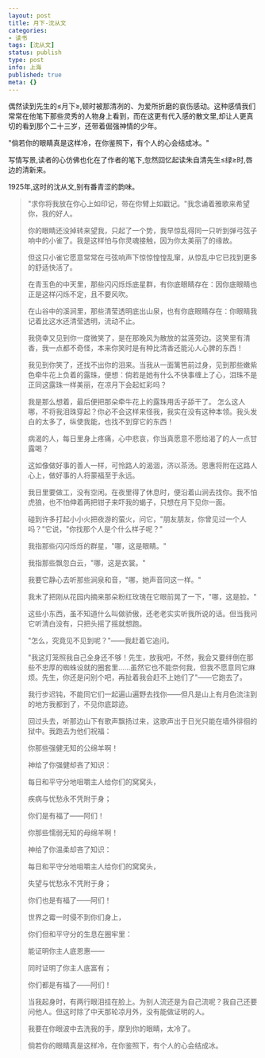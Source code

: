 ```yaml
---
layout: post
title: 月下-沈从文
categories:
- 读书
tags: [沈从文]
status: publish
type: post
info: 上海
published: true
meta: {}
---
```


偶然读到先生的≤月下≥,顿时被那清冽的、为爱所折磨的哀伤感动。这种感情我们常常在他笔下那些灵秀的人物身上看到，而在这更有代入感的散文里,却让人更真切的看到那个二十三岁，还带着倔强神情的少年。

"倘若你的眼睛真是这样冷，在你鉴照下，有个人的心会结成冰。"

写情写景,读者的心仿佛也化在了作者的笔下,忽然回忆起读朱自清先生≤绿≥时,唇边的清新来。

1925年,这时的沈从文,别有番青涩的韵味。

>"求你将我放在你心上如印记，带在你臂上如戳记。"我念诵着雅歌来希望你，我的好人。
>
>你的眼睛还没掉转来望我，只起了一个势，我早惊乱得同一只听到弹弓弦子响中的小雀了。我是这样怕与你灵魂接触，因为你太美丽了的缘故。
>
>但这只小雀它愿意常常在弓弦响声下惊惊惶惶乱窜，从惊乱中它已找到更多的舒适快活了。
>
>在青玉色的中天里，那些闪闪烁烁底星群，有你底眼睛存在：因你底眼睛也正是这样闪烁不定，且不要风吹。
>
>在山谷中的溪涧里，那些清莹透明底出山泉，也有你底眼睛存在：你眼睛我记着比这水还清莹透明，流动不止。
>
>我侥幸又见到你一度微笑了，是在那晚风为散放的盆莲旁边。这笑里有清香，我一点都不奇怪，本来你笑时是有种比清香还能沁人心脾的东西！
>
>我见到你笑了，还找不出你的泪来。当我从一面篱笆前过身，见到那些嫩紫色牵牛花上负着的露珠，便想：倘若是她有什么不快事缠上了心，泪珠不是正同这露珠一样美丽，在凉月下会起虹彩吗？
>
>我是那么想着，最后便把那朵牵牛花上的露珠用舌子舔干了。
>怎么这人哪，不将我泪珠穿起？你必不会这样来怪我，我实在没有这种本领。我头发白的太多了，纵使我能，也找不到穿它的东西！
>
>病渴的人，每日里身上疼痛，心中悲哀，你当真愿意不愿给渴了的人一点甘露喝？
>
>这如像做好事的善人一样，可怜路人的渴涸，济以茶汤。恩惠将附在这路人心上，做好事的人将蒙福至于永远。
>
>我日里要做工，没有空闲。在夜里得了休息时，便沿着山涧去找你。我不怕虎狼，也不怕伸着两把钳子来吓我的蝎子，只想在月下见你一面。
>
>碰到许多打起小小火把夜游的萤火，问它，"朋友朋友，你曾见过一个人吗？"它说，"你找那个人是个什么样子呢？"
>
>我指那些闪闪烁烁的群星，"哪，这是眼睛。"
>
>我指那些飘忽白云，"哪，这是衣裳。"
>
>我要它静心去听那些涧泉和音，"哪，她声音同这一样。"
>
>我末了把刚从花园内摘来那朵粉红玫瑰在它眼前晃了一下，"哪，这是脸。"
>
>这些小东西，虽不知道什么叫做骄傲，还老老实实听我所说的话。但当我问它听清白没有，只把头摇了摇就想跑。
>
>"怎么，究竟见不见到呢？"——我赶着它追问。
>
>"我这灯笼照我自己全身还不够！先生，放我吧，不然，我会又要绊倒在那些不忠厚的蜘蛛设就的圈套里……虽然它也不能奈何我，但我不愿意同它麻烦。先生，你还是问别个吧，再扯着我会赶不上她们了"——它跑去了。
>
>我行步迟钝，不能同它们一起遍山遍野去找你——但凡是山上有月色流注到的地方我都到了，不见你底踪迹。
>
>回过头去，听那边山下有歌声飘扬过来，这歌声出于日光只能在墙外徘徊的狱中。我跑去为他们祝福：
>
>你那些强健无知的公绵羊啊！
>
>神给了你强健却吝了知识：
>
>每日和平守分地咀嚼主人给你们的窝窝头，
>
>疾病与忧愁永不凭附于身；
>
>你们是有福了——阿们！
>
>你那些懦弱无知的母绵羊啊！
>
>神给了你温柔却吝了知识：
>
>每日和平守分地咀嚼主人给你们的窝窝头，
>
>失望与忧愁永不凭附于身；
>
>你们也是有福了——阿们！
>
>世界之霉一时侵不到你们身上，
>
>你们但和平守分的生息在圈牢里：
>
>能证明你主人底恩惠——
>
>同时证明了你主人底富有；
>
>你们都是有福了——阿们！
>
>当我起身时，有两行眼泪挂在脸上。为别人流还是为自己流呢？我自己还要问他人。但这时除了中天那轮凉月外，没有能做证明的人。
>
>我要在你眼波中去洗我的手，摩到你的眼睛，太冷了。
>
>倘若你的眼睛真是这样冷，在你鉴照下，有个人的心会结成冰。
>
